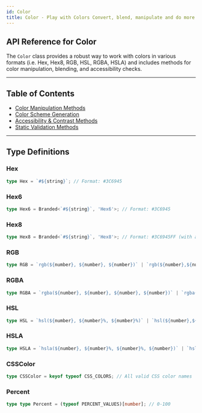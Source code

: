 ```yaml
---
id: Color
title: Color - Play with Colors Convert, blend, manipulate and do more
---
```


<!-- markdownlint-disable-file MD024 -->
## API Reference for Color

The `Color` class provides a robust way to work with colors in various formats (i.e. Hex, Hex8, RGB, HSL, RGBA, HSLA) and includes methods for color manipulation, blending, and accessibility checks.  

---

## Table of Contents

- [Color Manipulation Methods](Color/manipulation)
- [Color Scheme Generation](Color/scheme-generation)
- [Accessibility & Contrast Methods](Color/contrast-accessibility)
- [Static Validation Methods](Color/static-validation)

---

## Type Definitions

### Hex

```typescript
type Hex = `#${string}`; // Format: #3C6945
```

### Hex6

```typescript
type Hex6 = Branded<`#${string}`, 'Hex6'>; // Format: #3C6945
```

### Hex8

```typescript
type Hex8 = Branded<`#${string}`, 'Hex8'>; // Format: #3C6945FF (with alpha)
```

### RGB

```typescript
type RGB = `rgb(${number}, ${number}, ${number})` | `rgb(${number},${number},${number})`; // Format: rgb(R, G, B)
```

### RGBA

```typescript
type RGBA = `rgba(${number}, ${number}, ${number}, ${number})` | `rgba(${number},${number},${number},${number})`; // With alpha
```

### HSL

```typescript
type HSL = `hsl(${number}, ${number}%, ${number}%)` | `hsl(${number},${number}%,${number}%)`; // Format: hsl(H, S%, L%)
```

### HSLA

```typescript
type HSLA = `hsla(${number}, ${number}%, ${number}%, ${number})` | `hsla(${number},${number}%,${number}%,${number})`; // With alpha
```

### CSSColor

```typescript
type CSSColor = keyof typeof CSS_COLORS; // All valid CSS color names
```

### Percent

```typescript
type type Percent = (typeof PERCENT_VALUES)[number]; // 0-100
```
